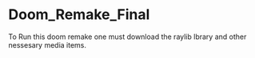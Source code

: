 # Doom_Remake_Final
To Run this doom remake one must download the raylib lbrary and other nessesary media items.
